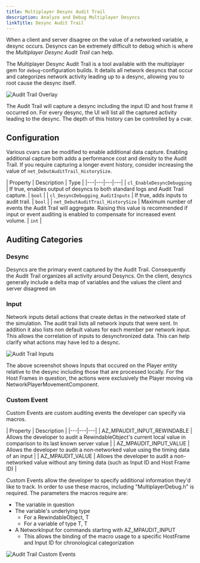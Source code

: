```yaml
---
title: Multiplayer Desync Audit Trail
description: Analyze and Debug Multiplayer Desyncs
linkTitle: Desync Audit Trail
---
```


When a client and server disagree on the value of a networked variable, a desync occurs. Desyncs can be extremely difficult to debug which is where the *Multiplayer Desync Audit Trail* can help.

The Multiplayer Desync Audit Trail is a tool available with the multiplayer gem for `debug`-configuration builds. It details all network desyncs that occur and categorizes network activity leading up to a desync, allowing you to root cause the desync itself.

![Audit Trail Overlay](/images/user-guide/gems/reference/multiplayer/audit_trail_default.png)

The Audit Trail will capture a desync including the input ID and host frame it occurred on. For every desync, the UI will list all the captured activity leading to the desync. The depth of this history can be controlled by a cvar.

## Configuration

Various cvars can be modified to enable additional data capture. Enabling additional capture both adds a performance cost and density to the Audit Trail. If you require capturing a longer event history, consider increasing the value of `net_DebutAuditTrail_HistorySize`.

| Property | Description | Type |
|---|---|---|---|
| `cl_EnableDesyncDebugging` | If true, enables output of desyncs to both standard logs and Audit Trail capture. | `bool` |
| `cl_DesyncDebugging_AuditInputs` | If true, adds inputs to audit trail. | `bool` |
| `net_DebutAuditTrail_HistorySize` | Maximum number of events the Audit Trail will aggregate. Raising this value is recommended if input or event auditing is enabled to compensate for increased event volume. | `int` |

## Auditing Categories
### Desync

Desyncs are the primary event captured by the Audit Trail. Consequently the Audit Trail organizes all activity around Desyncs. On the client, desyncs generally include a delta map of variables and the values the client and server disagreed on

### Input

Network inputs detail actions that create deltas in the networked state of the simulation. The audit trail lists all network inputs that were sent. In addition it also lists non default values for each member per network input. This allows the correlation of inputs to desynchronized data. This can help clarify what actions may have led to a desync.

![Audit Trail Inputs](/images/user-guide/gems/reference/multiplayer/audit_trail_input.png)

The above screenshot shows Inputs that occured on the Player entity relative to the desync including those that are processed locally. For the Host Frames in question, the actions were exclusively the Player moving via NetworkPlayerMovementComponent.

### Custom Event

Custom Events are custom auditing events the developer can specify via macros.

| Property | Description |
|---|---|---|
| AZ_MPAUDIT_INPUT_REWINDABLE | Allows the developer to audit a RewindableObject's current local value in comparison to its last known server value |
| AZ_MPAUDIT_INPUT_VALUE | Allows the developer to audit a non-networked value using the timing data of an input |
| AZ_MPAUDIT_VALUE | Allows the developer to audit a non-networked value without any timing data (such as Input ID and Host Frame ID) |

Custom Events allow the developer to specify additional information they'd like to track. In order to use these macros, including "MultiplayerDebug.h" is required. The parameters the macros require are:
* The variable in question
* The variable's underlying type
    * For a RewindableObject<T>, T
    * For a variable of type T, T
* A NetworkInput for commands starting with AZ_MPAUDIT_INPUT
    * This allows the binding of the macro usage to a specific HostFrame and Input ID for chronological categorization

![Audit Trail Custom Events](/images/user-guide/gems/reference/multiplayer/audit_trail_event.png)